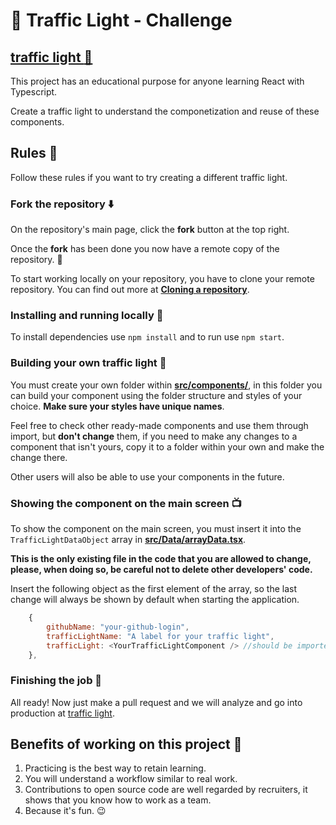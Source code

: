 # :vertical_traffic_light: Traffic Light - Challenge

## [traffic light :traffic_light:](https://trafic-lights-snowy.vercel.app/)

This project has an educational purpose for anyone learning React with Typescript.

Create a traffic light to understand the componetization and reuse of these components.


## Rules :page_with_curl:

Follow these rules if you want to try creating a different traffic light.


### Fork the repository :arrow_down:

On the repository's main page, click the **fork** button at the top right.

Once the **fork** has been done you now have a remote copy of the repository. :partying_face:

To start working locally on your repository, you have to clone your remote repository. You can find out more at [**Cloning a repository**](https://docs.github.com/en/repositories/creating-and-managing-repositories/cloning-a-repository).


### Installing and running locally :runner:

To install dependencies use `npm install` and to run use `npm start`.


### Building your own traffic light :hammer:

You must create your own folder within [**src/components/**](src/components), in this folder you can build your component using the folder structure and styles of your choice. **Make sure your styles have unique names**.

Feel free to check other ready-made components and use them through import, but **don't change** them, if you need to make any changes to a component that isn't yours, copy it to a folder within your own and make the change there.

Other users will also be able to use your components in the future.


### Showing the component on the main screen :tv:

To show the component on the main screen, you must insert it into the `TrafficLightDataObject` array in [**src/Data/arrayData.tsx**](src/Data/arrayData.tsx).

**This is the only existing file in the code that you are allowed to change, please, when doing so, be careful not to delete other developers' code.**

Insert the following object as the first element of the array, so the last change will always be shown by default when starting the application.

```js
    {
        githubName: "your-github-login",
        trafficLightName: "A label for your traffic light",
        trafficLight: <YourTrafficLightComponent /> //should be imported,
    },

```

### Finishing the job :checkered_flag:

All ready! Now just make a pull request and we will analyze and go into production at [traffic light](https://trafic-lights-snowy.vercel.app/).


## Benefits of working on this project :rocket:

1. Practicing is the best way to retain learning.
2. You will understand a workflow similar to real work.
3. Contributions to open source code are well regarded by recruiters, it shows that you know how to work as a team.
4. Because it's fun. :wink:
